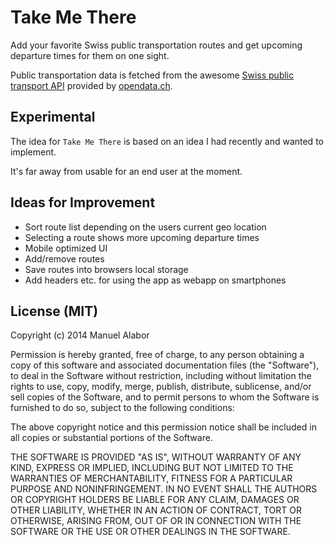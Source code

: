 # Take Me There
Add your favorite Swiss public transportation routes and get upcoming departure times for them on one sight.

Public transportation data is fetched from the awesome [Swiss public transport API](http://transport.opendata.ch/) provided by [opendata.ch](http://opendata.ch/).


## Experimental
The idea for `Take Me There` is based on an idea I had recently and wanted to implement.

It's far away from usable for an end user at the moment.


## Ideas for Improvement
* Sort route list depending on the users current geo location
* Selecting a route shows more upcoming departure times
* Mobile optimized UI
* Add/remove routes
* Save routes into browsers local storage
* Add headers etc. for using the app as webapp on smartphones


## License (MIT)
Copyright (c) 2014 Manuel Alabor

Permission is hereby granted, free of charge, to any person obtaining a copy of this software and associated documentation files (the "Software"), to deal in the Software without restriction, including without limitation the rights to use, copy, modify, merge, publish, distribute, sublicense, and/or sell copies of the Software, and to permit persons to whom the Software is furnished to do so, subject to the following conditions:

The above copyright notice and this permission notice shall be included in all copies or substantial portions of the Software.

THE SOFTWARE IS PROVIDED "AS IS", WITHOUT WARRANTY OF ANY KIND, EXPRESS OR IMPLIED, INCLUDING BUT NOT LIMITED TO THE WARRANTIES OF MERCHANTABILITY, FITNESS FOR A PARTICULAR PURPOSE AND NONINFRINGEMENT. IN NO EVENT SHALL THE AUTHORS OR COPYRIGHT HOLDERS BE LIABLE FOR ANY CLAIM, DAMAGES OR OTHER LIABILITY, WHETHER IN AN ACTION OF CONTRACT, TORT OR OTHERWISE, ARISING FROM, OUT OF OR IN CONNECTION WITH THE SOFTWARE OR THE USE OR OTHER DEALINGS IN THE SOFTWARE.
